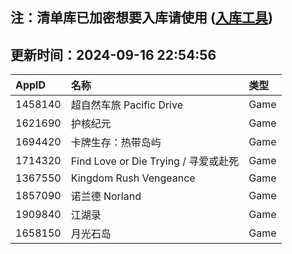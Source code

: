 ## 注：清单库已加密想要入库请使用 ([入库工具](https://github.com/BlankTMing/ManifestAutoUpdate/releases))

## 更新时间：2024-09-16 22:54:56
| AppID | 名称 | 类型  |
| :-------------------- | :----------------------------- | :----------- |
| 1458140 | 超自然车旅 Pacific Drive| Game |
| 1621690 | 护核纪元| Game |
| 1694420 | 卡牌生存：热带岛屿| Game |
| 1714320 | Find Love or Die Trying / 寻爱或赴死| Game |
| 1367550 | Kingdom Rush Vengeance| Game |
| 1857090 | 诺兰德 Norland| Game |
| 1909840 | 江湖录| Game |
| 1658150 | 月光石岛| Game |

